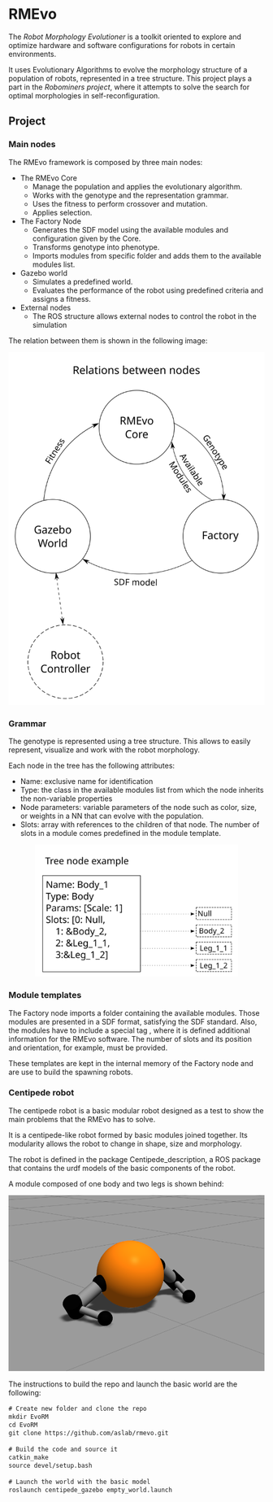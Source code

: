 # RMEvo

The *Robot Morphology Evolutioner* is a toolkit oriented to explore and optimize hardware and software configurations for robots in certain environments. 

It uses Evolutionary Algorithms to evolve the morphology structure of a population of robots, represented in a tree structure. This project plays a part in the *Robominers project*, where it attempts to solve the search for optimal morphologies in self-reconfiguration.

## Project

### Main nodes

The RMEvo framework is composed by three main nodes:

- The RMEvo Core
  - Manage the population and applies the evolutionary algorithm.
  - Works with the genotype and the representation grammar.
  - Uses the fitness to perform crossover and mutation.
  - Applies selection.
- The Factory Node
  - Generates the SDF model using the available modules and configuration given by the Core.
  - Transforms genotype into phenotype.
  - Imports modules from specific folder and adds them to the available modules list.
- Gazebo world
  - Simulates a predefined world.
  - Evaluates the performance of the robot using predefined criteria and assigns a fitness.
- External nodes
  - The ROS structure allows external nodes to control the robot in the simulation

The relation between them is shown in the following image:
<p align="center">
  <img src="https://github.com/aslab/rmevo/blob/master/images/Nodes.svg" width="600">
</p>

### Grammar

The genotype is represented using a tree structure. This allows to easily represent, visualize and work with the robot morphology.

Each node in the tree has the following attributes:

- Name: exclusive name for identification
- Type: the class in the available modules list from which the node inherits the non-variable properties
- Node parameters: variable parameters of the node such as color, size, or weights in a NN that can evolve with the population.
- Slots: array with references to the children of that node. The number of slots in a module comes predefined in the module template.

<p align="center">
  <img src="https://github.com/aslab/rmevo/blob/master/images/tree_node.svg" width="400">
</p>

### Module templates

The Factory node imports a folder containing the available modules. Those modules are presented in a SDF format, satisfying the SDF standard. Also, the modules have to include a special tag <rmevo>, where it is defined additional information for the RMEvo software. The number of slots and its position and orientation, for example, must be provided.

These templates are kept in the internal memory of the Factory node and are use to build the spawning robots.

### Centipede robot
The centipede robot is a basic modular robot designed as a test to show the main problems that the RMEvo has to solve.

It is a centipede-like robot formed by basic modules joined together. Its modularity allows the robot to change in shape, size and morphology.

The robot is defined in the package Centipede_description, a ROS package that contains the urdf models of the basic components of the robot.

A module composed of one body and two legs is shown behind:
<p align="center">
  <img src="https://github.com/aslab/rmevo/blob/master/images/centipede_module.png" width="600">
</p>

The instructions to build the repo and launch the basic world are the following:

```
# Create new folder and clone the repo
mkdir EvoRM
cd EvoRM
git clone https://github.com/aslab/rmevo.git

# Build the code and source it
catkin_make
source devel/setup.bash

# Launch the world with the basic model
roslaunch centipede_gazebo empty_world.launch
```


